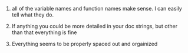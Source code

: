 1. all of the variable names and function names make sense. I can easily tell what they do.

2. If anything you could be more detailed in your doc strings, but other than that everything is fine

3. Everything seems to be properly spaced out and orgainized 